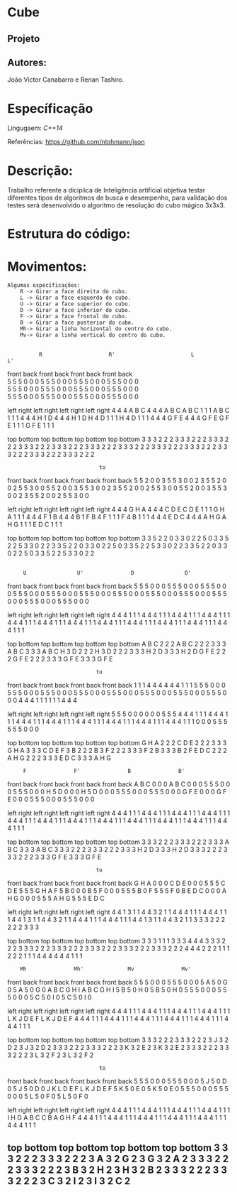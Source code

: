 # Cube
## Projeto ##
## Autores: ##
  João Victor Canabarro e Renan Tashiro.
# Específicação #

Lingugaem: *C++14*

Referências: https://github.com/nlohmann/json

# Descrição: #
  Trabalho referente a diciplica de Inteligência artifícial objetiva testar diferentes tipos de algoritmos de busca e desempenho,
  para validação dos testes será desenvolvido o algoritmo de resolução do cubo mágico 3x3x3.
  
# Estrutura do código: #

# Movimentos: #

	Algumas específicações:
		R -> Girar a face direita do cubo.
		L -> Girar a face esquerda do cubo.
		U -> Girar a face superior do cubo.
		D -> Girar a face inferior do cubo.
		F -> Girar a face frontal do cubo.
		B -> Girar a face posterior do cubo.
		Mh-> Girar a linha horizontal do centro do cubo. 
		Mv-> Girar a linha vertical do centro do cubo.

## ##
              R                     R'                        L                        L'
                                                     
   front       back          front  back            front       back          front       back<br/>
   5 5 5       0 0 0         5 5 5  0 0 0           5 5 5       0 0 0         5 5 5       0 0 0<br/>
   5 5 5       0 0 0         5 5 5  0 0 0           5 5 5       0 0 0         5 5 5       0 0 0<br/>
   5 5 5       0 0 0         5 5 5  0 0 0           5 5 5       0 0 0         5 5 5       0 0 0<br/>
                                                     
   left   right    left   right      left   right    left   right
   4 4 4  A B C    4 4 4  A B C      A B C  1 1 1    A B C  1 1 1
   4 4 4  H 1 D    4 4 4  H 1 D      H 4 D  1 1 1    H 4 D  1 1 1
   4 4 4  G F E    4 4 4  G F E      G F E  1 1 1    G F E  1 1 1
                                                     
   top    bottom   top    bottom     top    bottom   top    bottom
   3 3 3  2 2 2    3 3 3  2 2 2      3 3 3  2 2 2    3 3 3  2 2 2
   3 3 3  2 2 2    3 3 3  2 2 2      3 3 3  2 2 2    3 3 3  2 2 2
   3 3 3  2 2 2    3 3 3  2 2 2      3 3 3  2 2 2    3 3 3  2 2 2
                                                     
                                 to  
                                                     
   front  back     front  back       front  back     front  back
   5 5 2  0 0 3    5 5 3  0 0 2      3 5 5  2 0 0    2 5 5  3 0 0
   5 5 2  0 0 3    5 5 3  0 0 2      3 5 5  2 0 0    2 5 5  3 0 0
   5 5 2  0 0 3    5 5 3  0 0 2      3 5 5  2 0 0    2 5 5  3 0 0
                                                     
   left   right    left   right      left   right    left   right
   4 4 4  G H A    4 4 4  C D E      C D E  1 1 1    G H A  1 1 1
   4 4 4  F 1 B    4 4 4  B 1 F      B 4 F  1 1 1    F 4 B  1 1 1
   4 4 4  E D C    4 4 4  A H G      A H G  1 1 1    E D C  1 1 1
                                                     
   top    bottom   top    bottom     top    bottom   top    bottom
   3 3 5  2 2 0    3 3 0  2 2 5      0 3 3  5 2 2    5 3 3  0 2 2
   3 3 5  2 2 0    3 3 0  2 2 5      0 3 3  5 2 2    5 3 3  0 2 2
   3 3 5  2 2 0    3 3 0  2 2 5      0 3 3  5 2 2    5 3 3  0 2 2
   
## ## 
   
         U                U'               D                D'
                                                       
   front  back     front  back       front  back     front  back
   5 5 5  0 0 0    5 5 5  0 0 0      5 5 5  0 0 0    5 5 5  0 0 0
   5 5 5  0 0 0    5 5 5  0 0 0      5 5 5  0 0 0    5 5 5  0 0 0
   5 5 5  0 0 0    5 5 5  0 0 0      5 5 5  0 0 0    5 5 5  0 0 0
                                                     
   left   right    left   right      left   right    left   right
   4 4 4  1 1 1    4 4 4  1 1 1      4 4 4  1 1 1    4 4 4  1 1 1
   4 4 4  1 1 1    4 4 4  1 1 1      4 4 4  1 1 1    4 4 4  1 1 1
   4 4 4  1 1 1    4 4 4  1 1 1      4 4 4  1 1 1    4 4 4  1 1 1
                                                     
   top    bottom   top    bottom     top    bottom   top    bottom
   A B C  2 2 2    A B C  2 2 2      3 3 3  A B C    3 3 3  A B C
   H 3 D  2 2 2    H 3 D  2 2 2      3 3 3  H 2 D    3 3 3  H 2 D
   G F E  2 2 2    G F E  2 2 2      3 3 3  G F E    3 3 3  G F E
                                                     
                                to   
                                                     
   front  back     front  back       front  back     front  back
   1 1 1  4 4 4    4 4 4  1 1 1      5 5 5  0 0 0    5 5 5  0 0 0
   5 5 5  0 0 0    5 5 5  0 0 0      5 5 5  0 0 0    5 5 5  0 0 0
   5 5 5  0 0 0    5 5 5  0 0 0      4 4 4  1 1 1    1 1 1  4 4 4
                                                     
   left   right    left   right      left   right    left   right
   5 5 5  0 0 0    0 0 0  5 5 5      4 4 4  1 1 1    4 4 4  1 1 1
   4 4 4  1 1 1    4 4 4  1 1 1      4 4 4  1 1 1    4 4 4  1 1 1
   4 4 4  1 1 1    4 4 4  1 1 1      0 0 0  5 5 5    5 5 5  0 0 0
                                                     
   top    bottom   top    bottom     top    bottom   top    bottom
   G H A  2 2 2    C D E  2 2 2      3 3 3  G H A    3 3 3  C D E 
   F 3 B  2 2 2    B 3 F  2 2 2      3 3 3  F 2 B    3 3 3  B 2 F
   E D C  2 2 2    A H G  2 2 2      3 3 3  E D C    3 3 3  A H G
   
   
         F               F'               B               B'
                                                     
   front  back     front  back       front  back     front  back
   A B C  0 0 0    A B C  0 0 0      5 5 5  0 0 0    5 5 5  0 0 0
   H 5 D  0 0 0    H 5 D  0 0 0      5 5 5  0 0 0    5 5 5  0 0 0
   G F E  0 0 0    G F E  0 0 0      5 5 5  0 0 0    5 5 5  0 0 0
                                                     
   left   right    left   right      left   right    left   right
   4 4 4  1 1 1    4 4 4  1 1 1      4 4 4  1 1 1    4 4 4  1 1 1
   4 4 4  1 1 1    4 4 4  1 1 1      4 4 4  1 1 1    4 4 4  1 1 1
   4 4 4  1 1 1    4 4 4  1 1 1      4 4 4  1 1 1    4 4 4  1 1 1
                                                     
   top    bottom   top    bottom     top    bottom   top    bottom
   3 3 3  2 2 2    3 3 3  2 2 2      3 3 3  A B C    3 3 3  A B C
   3 3 3  2 2 2    3 3 3  2 2 2      3 3 3  H 2 D    3 3 3  H 2 D
   3 3 3  2 2 2    3 3 3  2 2 2      3 3 3  G F E    3 3 3  G F E
                                                      
                                to   
                                                      
   front  back     front  back       front  back      front  back
   G H A  0 0 0    C D E  0 0 0      5 5 5  C D E     5 5 5  G H A 
   F 5 B  0 0 0    B 5 F  0 0 0      5 5 5  B 0 F     5 5 5  F 0 B
   E D C  0 0 0    A H G  0 0 0      5 5 5  A H G     5 5 5  E D C
                                                      
   left   right    left   right      left   right     left   right
   4 4 1  3 1 1    4 4 3  2 1 1      4 4 4  1 1 1     4 4 4  1 1 1
   4 4 1  3 1 1    4 4 3  2 1 1      4 4 4  1 1 1     4 4 4  1 1 1
   4 4 1  3 1 1    4 4 3  2 1 1      3 3 3  2 2 2     2 2 2  3 3 3
                                                      
   top    bottom   top    bottom     top    bottom    top    bottom
   3 3 3  1 1 1    3 3 3  4 4 4      3 3 3  2 2 2     3 3 3  2 2 2 
   3 3 3  2 2 2    3 3 3  2 2 2      3 3 3  2 2 2     3 3 3  2 2 2
   4 4 4  2 2 2    1 1 1  2 2 2      1 1 1  4 4 4     4 4 4  1 1 1
   
   
        Mh               Mh'              Mv               Mv'
                                                      
   front  back     front  back       front  back      front  back
   5 5 5  0 0 0    5 5 5  0 0 0      5 A 5  0 G 0     5 A 5  0 G 0
   A B C  G H I    A B C  G H I      5 B 5  0 H 0     5 B 5  0 H 0
   5 5 5  0 0 0    5 5 5  0 0 0      5 C 5  0 I 0     5 C 5  0 I 0
                                                      
   left   right    left   right      left   right     left   right
   4 4 4  1 1 1    4 4 4  1 1 1      4 4 4  1 1 1     4 4 4  1 1 1
   L K J  D E F    L K J  D E F      4 4 4  1 1 1     4 4 4  1 1 1
   4 4 4  1 1 1    4 4 4  1 1 1      4 4 4  1 1 1     4 4 4  1 1 1
                                                      
   top    bottom   top    bottom     top    bottom    top    bottom
   3 3 3  2 2 2    3 3 3  2 2 2      3 J 3  2 D 2     3 J 3  2 D 2
   3 3 3  2 2 2    3 3 3  2 2 2      3 K 3  2 E 2     3 K 3  2 E 2
   3 3 3  2 2 2    3 3 3  2 2 2      3 L 3  2 F 2     3 L 3  2 F 2
                                                      
                                 to  
                                                      
   front  back     front  back       front  back      front  back
   5 5 5  0 0 0    5 5 5  0 0 0      5 J 5  0 D 0     5 J 5  0 D 0 
   J K L  D E F    L K J  D E F      5 K 5  0 E 0     5 K 5  0 E 0
   5 5 5  0 0 0    5 5 5  0 0 0      5 L 5  0 F 0     5 L 5  0 F 0
                                                      
   left   right    left   right      left   right     left   right
   4 4 4  1 1 1    4 4 4  1 1 1      4 4 4  1 1 1     4 4 4  1 1 1
   I H G  A B C    C B A  G H F      4 4 4  1 1 1     4 4 4  1 1 1
   4 4 4  1 1 1    4 4 4  1 1 1      4 4 4  1 1 1     4 4 4  1 1 1
                                                      
   top    bottom   top    bottom     top    bottom    top    bottom
   3 3 3  2 2 2    3 3 3  2 2 2      3 A 3  2 G 2     3 G 3  2 A 2 
   3 3 3  2 2 2    3 3 3  2 2 2      3 B 3  2 H 2     3 H 3  2 B 2
   3 3 3  2 2 2    3 3 3  2 2 2      3 C 3  2 I 2     3 I 3  2 C 2
--------------------------------------------------------------------

